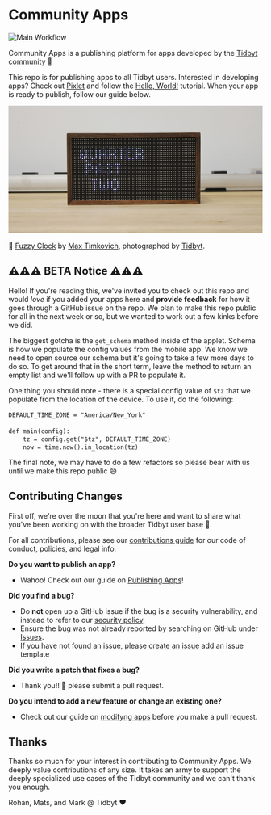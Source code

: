 # Community Apps
![Main Workflow](https://github.com/tidbyt/community/actions/workflows/push.yml/badge.svg)

Community Apps is a publishing platform for apps developed by the [Tidbyt community][3] 🚀 

This repo is for publishing apps to all Tidbyt users. Interested in developing apps? Check out [Pixlet][2] and follow the [Hello, World!][4] tutorial. When your app is ready to publish, follow our guide below.

![Banner Image](docs/assets/banner.jpg)

📸  [Fuzzy Clock](apps/fuzzy_clock.star) by [Max Timkovich][5], photographed  by [Tidbyt][1].

## ⚠️⚠️⚠️ BETA Notice ⚠️⚠️⚠️
Hello! If you're reading this, we've invited you to check out this repo and would _love_ if you added your apps here and **provide feedback** for how it goes through a GitHub issue on the repo. We plan to make this repo public for all in the next week or so, but we wanted to work out a few kinks before we did.

The biggest gotcha is the `get_schema` method inside of the applet. Schema is how we populate the config values from the mobile app. We know we need to open source our schema but it's going to take a few more days to do so. To get around that in the short term, leave the method to return an empty list and we'll follow up with a PR to populate it.

One thing you should note - there is a special config value of `$tz` that we populate from the location of the device. To use it, do the following:

```starlark
DEFAULT_TIME_ZONE = "America/New_York"

def main(config):
    tz = config.get("$tz", DEFAULT_TIME_ZONE)
    now = time.now().in_location(tz)
```

The final note, we may have to do a few refactors so please bear with us until we make this repo public 😅

## Contributing Changes
First off, we're over the moon that you're here and want to share what you've been working on with the broader Tidbyt user base 🎉.

For all contributions, please see our [contributions guide](docs/CONTRIBUTING.md) for our
code of conduct, policies, and legal info.

**Do you want to publish an app?**
- Wahoo! Check out our guide on [Publishing Apps](docs/guides/publishing_apps.md)!

**Did you find a bug?**
- Do **not** open up a GitHub issue if the bug is a security vulnerability, and instead to refer to our [security policy](docs/SECURITY.md).
- Ensure the bug was not already reported by searching on GitHub under [Issues](https://github.com/tidbyt/community/issues).
- If you have not found an issue, please [create an issue](https://github.com/tidbyt/community/issues/new) add an issue template

**Did you write a patch that fixes a bug?**
- Thank you!! 🙏 please submit a pull request.

**Do you intend to add a new feature or change an existing one?**
- Check out our guide on [modifyng apps](docs/guides/modifying_apps.md) before you make a pull request.

## Thanks
Thanks so much for your interest in contributing to Community Apps. We deeply value contributions of any size. It takes an army to support the deeply specialized use cases of the Tidbyt community and we can't thank you enough.

Rohan, Mats, and Mark @ Tidbyt ❤️

[1]: https://tidbyt.com
[2]: https://github.com/tidbyt/pixlet
[3]: https://discuss.tidbyt.com/
[4]: https://github.com/tidbyt/pixlet#hello-world
[5]: https://github.com/mtimkovich
